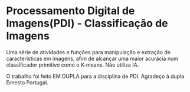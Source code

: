 # Processamento Digital de Imagens(PDI) - Classificação de Imagens

Uma série de atividades e funções para manipulação e extração de características em imagens, afim de alcançar uma maior acurácia num classificador primitivo como o K-means. Não utiliza IA.

O trabalho foi feito EM DUPLA para a disciplina de PDI. Agradeço à dupla Ernesto Portugal.
